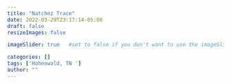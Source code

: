 ```yaml
---
title: "Natchez Trace"
date: 2022-03-29T23:17:14-05:00
draft: false
resizeImages: false

imageSlider: true   #set to false if you don't want to use the imageSlider but a featuredImage

categories: []
tags: ['Hohenwald, TN ']
author: ""
---
```

